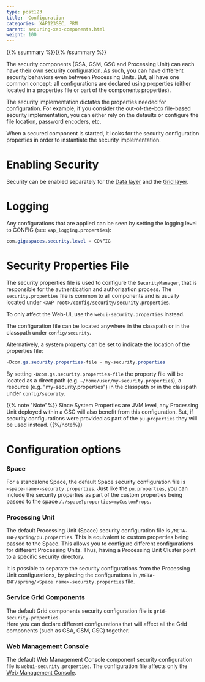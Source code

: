 ```yaml
---
type: post123
title:  Configuration
categories: XAP123SEC, PRM
parent: securing-xap-components.html
weight: 100
---
```


{{% ssummary %}}{{% /ssummary %}}


The security components (GSA, GSM, GSC and Processing Unit) can each have their own security configuration. As such, you can have different security behaviors even between Processing Units. But, all have one common concept: all configurations are declared using properties (either located in a properties file or part of the components properties).

The security implementation dictates the properties needed for configuration. For example, if you consider the out-of-the-box file-based security implementation, you can either rely on the defaults or configure the file location, password encoders, etc.

When a secured component is started, it looks for the security configuration properties in order to instantiate the security implementation.

# Enabling Security

Security can be enabled separately for the [Data layer](securing-your-data.html) and the [Grid layer](securing-the-grid-services.html).

# Logging

Any configurations that are applied can be seen by setting the logging level to CONFIG (see `xap_logging.properties`):


```java
com.gigaspaces.security.level = CONFIG
```

# Security Properties File

The security properties file is used to configure the `SecurityManager`, that is responsible for the authentication and authorization process.
The `security.properties` file is common to all components and is usually located under `<XAP root>/config/security/security.properties`.
 
To only affect the Web-UI, use the `webui-security.properties` instead.

The configuration file can be located anywhere in the classpath or in the classpath under `config/security`.

Alternatively, a system property can be set to indicate the location of the properties file: 

```java
-Dcom.gs.security.properties-file = my-security.properties
```

By setting `-Dcom.gs.security.properties-file` the property file will be located as a direct path (e.g. `~/home/user/my-security.properties`), 
a resource (e.g. "my-security.properties") in the classpath or in the classpath under `config/security`.

{{% note "Note"%}}
Since System Properties are JVM level, any Processing Unit deployed within a GSC will also benefit from this configuration. 
But, if security configurations were provided as part of the `pu.properties` they will be used instead.
{{%/note%}}

# Configuration options

### Space

For a standalone Space, the default Space security configuration file is `<space-name>-security.properties`. 
Just like the `pu.properties`, you can include the security properties as part of the custom properties being passed to the space `/./space?properties=myCustomProps`.

### Processing Unit

The default Processing Unit (Space) security configuration file is `/META-INF/spring/pu.properties`. 
This is equivalent to custom properties being passed to the Space. 
This allows you to configure different configurations for different Processing Units. 
Thus, having a Processing Unit Cluster point to a specific security directory.

It is possible to separate the security configurations from the Processing Unit configurations, 
by placing the configurations in `/META-INF/spring/<Space name>-security.properties` file.

### Service Grid Components

The default Grid components security configuration file is `grid-security.properties`.  
Here you can declare different configurations that will affect all the Grid components (such as GSA, GSM, GSC) together.

### Web Management Console

The default Web Management Console component security configuration file is `webui-security.properties`. 
The configuration file affects only the [Web Management Console](./securing-the-web-ui.html).


